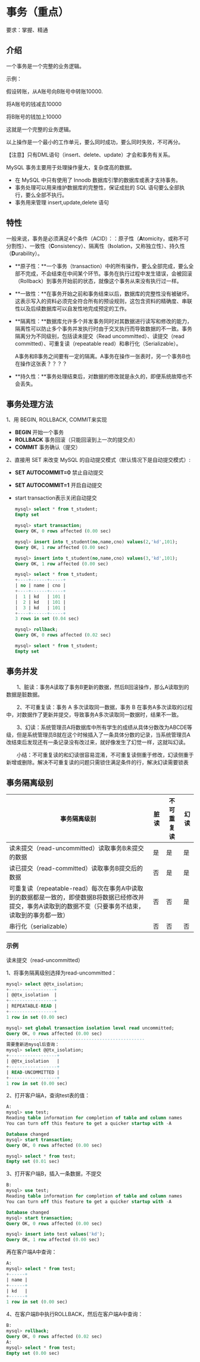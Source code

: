 # 事务（重点）

要求：掌握、精通

## 介绍

一个事务是一个完整的业务逻辑。

示例：

假设转账，从A账号向B账号中转账10000.

将A账号的钱减去10000

将B账号的钱加上10000

这就是一个完整的业务逻辑。

以上操作是一个最小的工作单元，要么同时成功，要么同时失败，不可再分。

【注意】只有DML语句（insert、delete、update）才会和事务有关系。

MySQL 事务主要用于处理操作量大，复杂度高的数据。

- 在 MySQL 中只有使用了 Innodb 数据库引擎的数据库或表才支持事务。
- 事务处理可以用来维护数据库的完整性，保证成批的 SQL 语句要么全部执行，要么全部不执行。
- 事务用来管理 insert,update,delete 语句

## 特性

一般来说，事务是必须满足4个条件（ACID）：：原子性（**A**tomicity，或称不可分割性）、一致性（**C**onsistency）、隔离性（**I**solation，又称独立性）、持久性（**D**urability）。

- **原子性：**一个事务（transaction）中的所有操作，要么全部完成，要么全部不完成，不会结束在中间某个环节。事务在执行过程中发生错误，会被回滚（Rollback）到事务开始前的状态，就像这个事务从来没有执行过一样。

- **一致性：**在事务开始之前和事务结束以后，数据库的完整性没有被破坏。这表示写入的资料必须完全符合所有的预设规则，这包含资料的精确度、串联性以及后续数据库可以自发性地完成预定的工作。

- **隔离性：**数据库允许多个并发事务同时对其数据进行读写和修改的能力，隔离性可以防止多个事务并发执行时由于交叉执行而导致数据的不一致。事务隔离分为不同级别，包括读未提交（Read uncommitted）、读提交（read committed）、可重复读（repeatable read）和串行化（Serializable）。

  A事务和B事务之间要有一定的隔离。A事务在操作一张表时，另一个事务B也在操作这张表？？？？

- **持久性：**事务处理结束后，对数据的修改就是永久的，即便系统故障也不会丢失。

## 事务处理方法

1、用 BEGIN, ROLLBACK, COMMIT来实现

- **BEGIN** 开始一个事务
- **ROLLBACK** 事务回滚（只能回滚到上一次的提交点）
- **COMMIT** 事务确认（提交）

2、直接用 SET 来改变 MySQL 的自动提交模式（默认情况下是自动提交模式）:

- **SET AUTOCOMMIT=0** 禁止自动提交

- **SET AUTOCOMMIT=1** 开启自动提交

- start transaction表示关闭自动提交

  ```sql
  mysql> select * from t_student;
  Empty set
  
  mysql> start transaction;
  Query OK, 0 rows affected (0.00 sec)
  
  mysql> insert into t_student(no,name,cno) values(2,'kd',101);
  Query OK, 1 row affected (0.00 sec)
  
  mysql> insert into t_student(no,name,cno) values(3,'kd',101);
  Query OK, 1 row affected (0.00 sec)
  
  mysql> select * from t_student;
  +----+------+-----+
  | no | name | cno |
  +----+------+-----+
  |  1 | kd   | 101 |
  |  2 | kd   | 101 |
  |  3 | kd   | 101 |
  +----+------+-----+
  3 rows in set (0.04 sec)
  
  mysql> rollback;
  Query OK, 0 rows affected (0.02 sec)
  
  mysql> select * from t_student;
  Empty set
  
  ```

## 事务并发

　　1、脏读：事务A读取了事务B更新的数据，然后B回滚操作，那么A读取到的数据是脏数据。

　　2、不可重复读：事务 A 多次读取同一数据，事务 B 在事务A多次读取的过程中，对数据作了更新并提交，导致事务A多次读取同一数据时，结果不一致。

　　3、幻读：系统管理员A将数据库中所有学生的成绩从具体分数改为ABCDE等级，但是系统管理员B就在这个时候插入了一条具体分数的记录，当系统管理员A改结束后发现还有一条记录没有改过来，就好像发生了幻觉一样，这就叫幻读。

　　小结：不可重复读的和幻读很容易混淆，不可重复读侧重于修改，幻读侧重于新增或删除。解决不可重复读的问题只需锁住满足条件的行，解决幻读需要锁表

## 事务隔离级别

| 事务隔离级别                                                 | 脏读 | 不可重复读 | 幻读 |
| ------------------------------------------------------------ | ---- | ---------- | ---- |
| 读未提交（read-uncommitted）读取事务B未提交的数据            | 是   | 是         | 是   |
| 读已提交（read-committed）读取事务B提交后的数据              | 否   | 是         | 是   |
| 可重复读（repeatable-read）每次在事务A中读取到的数据都是一致的，即使数据B将数据已经修改并提交，事务A读取到的数据不变（只要事务不结束，读取到的事务都一致） | 否   | 否         | 是   |
| 串行化（serializable）                                       | 否   | 否         | 否   |

### 示例

读未提交（read-uncommitted）

1、将事务隔离级别选择为read-uncommitted：

```sql
mysql> select @@tx_isolation;
+-----------------+
| @@tx_isolation  |
+-----------------+
| REPEATABLE-READ |
+-----------------+
1 row in set (0.00 sec)

mysql> set global transaction isolation level read uncommitted;
Query OK, 0 rows affected (0.00 sec)
----------------------------------------------------
需要重新进mysql后查询：
mysql> select @@tx_isolation;
+------------------+
| @@tx_isolation   |
+------------------+
| READ-UNCOMMITTED |
+------------------+
1 row in set (0.00 sec)

```

2、打开客户端A，查询test表的值：

```sql
A:
mysql> use test;
Reading table information for completion of table and column names
You can turn off this feature to get a quicker startup with -A

Database changed
mysql> start transaction;
Query OK, 0 rows affected (0.00 sec)

mysql> select * from test;
Empty set (0.01 sec)
```

3、打开客户端B，插入一条数据，不提交

```sql
B:
mysql> use test;
Reading table information for completion of table and column names
You can turn off this feature to get a quicker startup with -A

Database changed
mysql> start transaction;
Query OK, 0 rows affected (0.00 sec)

mysql> insert into test values('kd');
Query OK, 1 row affected (0.00 sec)

```

再在客户端A中查询：

```sql
A:
mysql> select * from test;
+------+
| name |
+------+
| kd   |
+------+
1 row in set (0.00 sec)
```

4、在客户端B中执行ROLLBACK，然后在客户端A中查询：

```sql
B:
mysql> rollback;
Query OK, 0 rows affected (0.02 sec)
A:
mysql> select * from test;
Empty set (0.00 sec)
```

